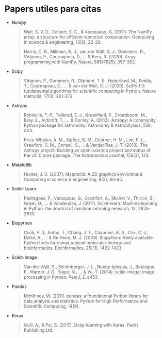 # Papers utiles para citas

- Numpy

    > Walt, S. V. D., Colbert, S. C., & Varoquaux, G. (2011). The NumPy array: a structure for efficient numerical computation. Computing in science & engineering, 13(2), 22-30.

    > Harris, C. R., Millman, K. J., van der Walt, S. J., Gommers, R., Virtanen, P., Cournapeau, D., ... & Kern, R. (2020). Array programming with NumPy. Nature, 585(7825), 357-362.

- Scipy

  > Virtanen, P., Gommers, R., Oliphant, T. E., Haberland, M., Reddy, T., Cournapeau, D., ... & van der Walt, S. J. (2020). SciPy 1.0: fundamental algorithms for scientific computing in Python. Nature methods, 17(3), 261-272.

- Astropy

    > Robitaille, T. P., Tollerud, E. J., Greenfield, P., Droettboom, M., Bray, E., Aldcroft, T., ... & Conley, A. (2013). Astropy: A community Python package for astronomy. Astronomy & Astrophysics, 558, A33.

    > Price-Whelan, A. M., Sipőcz, B. M., Günther, H. M., Lim, P. L., Crawford, S. M., Conseil, S., ... & VanderPlas, J. T. (2018). The Astropy project: Building an open-science project and status of the v2. 0 core package. The Astronomical Journal, 156(3), 123.

- Matplotlib

    > Hunter, J. D. (2007). Matplotlib: A 2D graphics environment. Computing in science & engineering, 9(3), 90-95.

- Scikit-Learn

    > Pedregosa, F., Varoquaux, G., Gramfort, A., Michel, V., Thirion, B., Grisel, O., ... & Vanderplas, J. (2011). Scikit-learn: Machine learning in Python. the Journal of machine Learning research, 12, 2825-2830.


- Biopython

    > Cock, P. J., Antao, T., Chang, J. T., Chapman, B. A., Cox, C. J., Dalke, A., ... & De Hoon, M. J. (2009). Biopython: freely available Python tools for computational molecular biology and bioinformatics. Bioinformatics, 25(11), 1422-1423.

- Scikit-Image

    > Van der Walt, S., Schönberger, J. L., Nunez-Iglesias, J., Boulogne, F., Warner, J. D., Yager, N., ... & Yu, T. (2014). scikit-image: image processing in Python. PeerJ, 2, e453.

- Pandas

    > McKinney, W. (2011). pandas: a foundational Python library for data analysis and statistics. Python for High Performance and Scientific Computing, 14(9).

- Keras

    > Gulli, A., & Pal, S. (2017). Deep learning with Keras. Packt Publishing Ltd.

